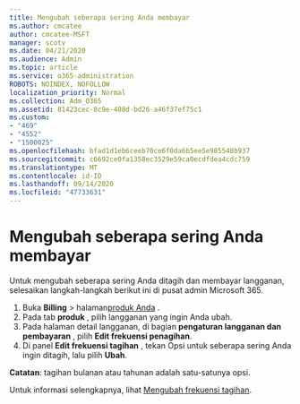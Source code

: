 ```yaml
---
title: Mengubah seberapa sering Anda membayar
ms.author: cmcatee
author: cmcatee-MSFT
manager: scotv
ms.date: 04/21/2020
ms.audience: Admin
ms.topic: article
ms.service: o365-administration
ROBOTS: NOINDEX, NOFOLLOW
localization_priority: Normal
ms.collection: Adm_O365
ms.assetid: 81423cec-8c9e-408d-bd26-a46f37ef75c1
ms.custom:
- "469"
- "4552"
- "1500025"
ms.openlocfilehash: bfad1d1eb6ceeb70ce6f0da6b5ee5e985548b937
ms.sourcegitcommit: c6692ce0fa1358ec3529e59ca0ecdfdea4cdc759
ms.translationtype: MT
ms.contentlocale: id-ID
ms.lasthandoff: 09/14/2020
ms.locfileid: "47733631"
---
```

# <a name="change-how-often-you-pay"></a>Mengubah seberapa sering Anda membayar

Untuk mengubah seberapa sering Anda ditagih dan membayar langganan, selesaikan langkah-langkah berikut ini di pusat admin Microsoft 365.

1. Buka **Billing**  >  halaman[produk Anda](https://go.microsoft.com/fwlink/p/?linkid=842054) .
2. Pada tab **produk** , pilih langganan yang ingin Anda ubah. 
3. Pada halaman detail langganan, di bagian **pengaturan langganan dan pembayaran** , pilih **Edit frekuensi penagihan**.
4. Di panel **Edit frekuensi tagihan** , tekan Opsi untuk seberapa sering Anda ingin ditagih, lalu pilih **Ubah**.

**Catatan**: tagihan bulanan atau tahunan adalah satu-satunya opsi.

Untuk informasi selengkapnya, lihat [Mengubah frekuensi tagihan](https://docs.microsoft.com/microsoft-365/commerce/billing-and-payments/change-payment-frequency).
